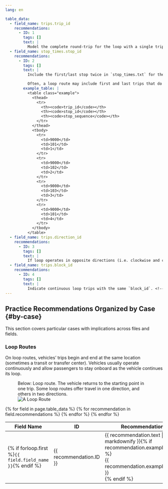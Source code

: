 ```yaml
---
lang: en

table_data:
  - field_name: trips.trip_id
    recommendations:
      - ID: 1
        tags: []
        text: |
          Model the complete round-trip for the loop with a single trip.  <!-- (102) -->
  - field_name: stop_times.stop_id
    recommendations:
      - ID: 2
        tags: []
        text: |
          Include the first/last stop twice in `stop_times.txt` for the trip that is a loop. Example below. <!-- (87) -->

          Often, a loop route may include first and last trips that do not travel the entire loop. Include these trips as well.
        example_table: |
          <table class="example">
            <thead>
              <tr>
                <th><code>trip_id</code></th>
                <th><code>stop_id</code></th>
                <th><code>stop_sequence</code></th>
              </tr>
            </thead>
            <tbody>
              <tr>
                <td>9000</td>
                <td>101</td>
                <td>1</td>
              </tr>
              <tr>
                <td>9000</td>
                <td>102</td>
                <td>2</td>
              </tr>
              <tr>
                <td>9000</td>
                <td>103</td>
                <td>3</td>
              </tr>
              <tr>
                <td>9000</td>
                <td>101</td>
                <td>4</td>
              </tr>
            </tbody>
          </table>
  - field_name: trips.direction_id
    recommendations:
      - ID: 3
        tags: []
        text: |
          If loop operates in opposite directions (i.e. clockwise and counterclockwise), then designate `direction_id` as `0` or `1`. <!-- (89) -->
  - field_name: trips.block_id
    recommendations:
      - ID: 4
        tags: []
        text: |
          Indicate continuous loop trips with the same `block_id`. <!-- (90) -->
---
```


## Practice Recommendations Organized by Case {#by-case}

This section covers particular cases with implications across files and fields.

### Loop Routes

On loop routes, vehicles’ trips begin and end at the same location (sometimes a transit or transfer center). Vehicles usually operate continuously and allow passengers to stay onboard as the vehicle continues its loop.

<figure id="loop-route-fig">
  <figcaption>Below: Loop route. The vehicle returns to the starting point in one trip. Some loop routes offer travel in one direction, and others in two directions.</figcaption>
  <img src="{{ "/best-practices/images/loop-route.svg" | prepend: site.baseurl }}" alt="A Loop Route">
</figure>

<div class="table-wrapper">
  <table class="recommendation">
    <thead>
      <tr>
        <th>Field Name</th>
        <th>ID</th>
        <th>Recommendation</th>
      </tr>
    </thead>
    <tbody>
    {% for field in page.table_data %}
      {% for recommendation in field.recommendations %}
      <tr id="{{ page.slug }}_{{ recommendation.ID }}" class="anchor-row{% if forloop.first %} field-row{% endif %}{% for tag in recommendation.tags %} {{ tag }}{% endfor %}">
        <td>{% if forloop.first %}<code>{{ field.field_name }}</code>{% endif %}</td>
        <td><div class="anchor-node"><p>{{ recommendation.ID }}</p><a class="anchor-link" href="#{{ page.slug }}_{{ recommendation.ID }}"><i class="fa fa-link" aria-hidden="true"></i></a></div></td>
        <td>{{ recommendation.text | markdownify }}{% if recommendation.example_table %}<div class="table-wrapper">{{ recommendation.example_table }}</div>{% endif %}</td>
      </tr>
      {% endfor %}
    {% endfor %}
    </tbody>
  </table>
</div>
